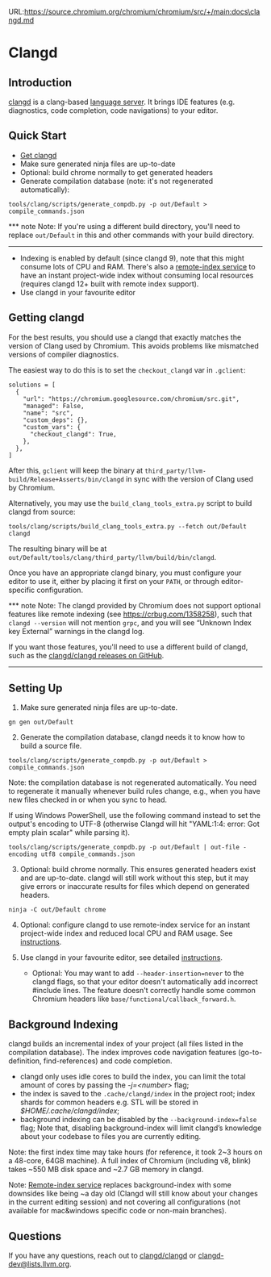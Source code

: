 URL:https://source.chromium.org/chromium/chromium/src/+/main:docs\clangd.md
# Clangd

## Introduction

[clangd](https://clangd.llvm.org/) is a clang-based [language server](https://langserver.org/).
It brings IDE features (e.g. diagnostics, code completion, code navigations) to
your editor.

## Quick Start

* [Get clangd](#getting-clangd)
* Make sure generated ninja files are up-to-date
* Optional: build chrome normally to get generated headers
* Generate compilation database (note: it's not regenerated automatically):
```
tools/clang/scripts/generate_compdb.py -p out/Default > compile_commands.json
```

*** note
Note: If you're using a different build directory, you'll need to replace `out/Default`
in this and other commands with your build directory.
***

* Indexing is enabled by default (since clangd 9), note that this might consume
  lots of CPU and RAM. There's also a
  [remote-index service](https://github.com/clangd/chrome-remote-index/blob/main/docs/index.md)
  to have an instant project-wide index without consuming local resources
  (requires clangd 12+ built with remote index support).
* Use clangd in your favourite editor

## Getting clangd

For the best results, you should use a clangd that exactly matches the version
of Clang used by Chromium. This avoids problems like mismatched versions of
compiler diagnostics.

The easiest way to do this is to set the `checkout_clangd` var in `.gclient`:

```
solutions = [
  {
    "url": "https://chromium.googlesource.com/chromium/src.git",
    "managed": False,
    "name": "src",
    "custom_deps": {},
    "custom_vars": {
      "checkout_clangd": True,
    },
  },
]
```

After this, `gclient` will keep the binary at
`third_party/llvm-build/Release+Asserts/bin/clangd` in sync with the version of
Clang used by Chromium.

Alternatively, you may use the `build_clang_tools_extra.py` script to build
clangd from source:

```
tools/clang/scripts/build_clang_tools_extra.py --fetch out/Default clangd
```

The resulting binary will be at
`out/Default/tools/clang/third_party/llvm/build/bin/clangd`.

Once you have an appropriate clangd binary, you must configure your editor to
use it, either by placing it first on your `PATH`, or through editor-specific
configuration.

*** note
Note: The clangd provided by Chromium does not support optional features like
remote indexing (see https://crbug.com/1358258), such that `clangd --version`
will not mention `grpc`, and you will see “Unknown Index key External” warnings
in the clangd log.

If you want those features, you'll need to use a different build of clangd,
such as the [clangd/clangd releases on
GitHub](https://github.com/clangd/clangd/releases).
***

## Setting Up

1. Make sure generated ninja files are up-to-date.

```
gn gen out/Default
```

2. Generate the compilation database, clangd needs it to know how to build a
source file.

```
tools/clang/scripts/generate_compdb.py -p out/Default > compile_commands.json
```

Note: the compilation database is not regenerated automatically. You need to
regenerate it manually whenever build rules change, e.g., when you have new files
checked in or when you sync to head.

If using Windows PowerShell, use the following command instead to set the
output's encoding to UTF-8 (otherwise Clangd will hit "YAML:1:4: error: Got
empty plain scalar" while parsing it).

```
tools/clang/scripts/generate_compdb.py -p out/Default | out-file -encoding utf8 compile_commands.json
```

3. Optional: build chrome normally. This ensures generated headers exist and are
up-to-date. clangd will still work without this step, but it may give errors or
inaccurate results for files which depend on generated headers.

```
ninja -C out/Default chrome
```

4. Optional: configure clangd to use remote-index service for an instant
   project-wide index and reduced local CPU and RAM usage. See
   [instructions](https://github.com/clangd/chrome-remote-index/blob/main/docs/index.md).

5. Use clangd in your favourite editor, see detailed [instructions](
https://clangd.llvm.org/installation.html#editor-plugins).

    * Optional: You may want to add `--header-insertion=never` to the clangd
      flags, so that your editor doesn't automatically add incorrect #include
      lines. The feature doesn't correctly handle some common Chromium headers
      like `base/functional/callback_forward.h`.

## Background Indexing

clangd builds an incremental index of your project (all files listed in the
compilation database). The index improves code navigation features
(go-to-definition, find-references) and code completion.

* clangd only uses idle cores to build the index, you can limit the total amount
  of cores by passing the *-j=\<number\>* flag;
* the index is saved to the `.cache/clangd/index` in the project root; index
  shards for common headers e.g. STL will be stored in
  *$HOME/.cache/clangd/index*;
* background indexing can be disabled by the `--background-index=false` flag;
  Note that, disabling background-index will limit clangd’s knowledge about your
  codebase to files you are currently editing.

Note: the first index time may take hours (for reference, it took 2~3 hours on
a 48-core, 64GB machine). A full index of Chromium (including v8, blink) takes
~550 MB disk space and ~2.7 GB memory in clangd.

Note: [Remote-index service](https://github.com/clangd/chrome-remote-index/blob/main/docs/index.md)
replaces background-index with some downsides like being ~a day old (Clangd will
still know about your changes in the current editing session) and not covering
all configurations (not available for mac&windows specific code or non-main
branches).

## Questions

If you have any questions, reach out to
[clangd/clangd](https://github.com/clangd/clangd) or clangd-dev@lists.llvm.org.
